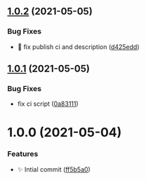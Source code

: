 ## [1.0.2](https://github.com/josh-hemphill/vite-plugin-favicon/compare/v1.0.1...v1.0.2) (2021-05-05)


### Bug Fixes

* :bug: fix publish ci and description ([d425edd](https://github.com/josh-hemphill/vite-plugin-favicon/commit/d425edd85ceab784da6d3bc5967c0cc9e1a30af5))

## [1.0.1](https://github.com/josh-hemphill/vite-plugin-favicon/compare/v1.0.0...v1.0.1) (2021-05-05)


### Bug Fixes

* fix ci script ([0a83111](https://github.com/josh-hemphill/vite-plugin-favicon/commit/0a831116640aa2ce15ce78de7151873c24b87870))

# 1.0.0 (2021-05-04)


### Features

* :sparkles: Intial commit ([ff5b5a0](https://github.com/josh-hemphill/vite-plugin-favicon/commit/ff5b5a0d64b073f36c5a1e767de25e58b373453c))
